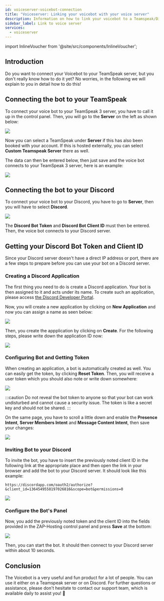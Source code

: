 ```yaml
---
id: voiceserver-voicebot-connection
title: "Voiceserver: Linking your voicebot with your voice server"
description: Information on how to link your voicebot to a Teamspeak/Discord server from ZAP-Hosting 
sidebar_label: Link to voice server
services:
  - voiceserver
---
```


import InlineVoucher from '@site/src/components/InlineVoucher';

<InlineVoucher />



## Introduction

Do you want to connect your Voicebot to your TeamSpeak server, but you don't really know how to do it yet? No worries, in the following we will explain to you in detail how to do this!



## Connecting the bot to your TeamSpeak

To connect your voice bot to your TeamSpeak 3 server, you have to call it up in the control panel. Then, you will go to the **Server** on the left as shown below:

![](https://screensaver01.zap-hosting.com/index.php/s/bPPCgtQH4Q8NwxB/preview)

Now you can select a TeamSpeak under **Server** if this has also been booked with your account. If this is hosted externally, you can select **Custom Teamspeak Server** there as well.

The data can then be entered below, then just save and the voice bot connects to your TeamSpeak 3 server, here is an example:

![](https://screensaver01.zap-hosting.com/index.php/s/PDBa6qy53FgAKRY/preview)


## Connecting the bot to your Discord

To connect your voice bot to your Discord, you have to go to **Server**, then you will have to select **Discord**.

![](https://screensaver01.zap-hosting.com/index.php/s/g73fPeqbesHiXSm/preview)

The **Discord Bot Token** and **Discord Bot Client ID** must then be entered. Then, the voice bot connects to your Discord server.


## Getting your Discord Bot Token and Client ID

Since your Discord server doesn't have a direct IP address or port, there are a few steps to prepare before you can use your bot on a Discord server.


### Creating a Discord Application

The first thing you need to do is create a Discord application. Your bot is then assigned to it and acts under its name. To create such an application, please access [the Discord Developer Portal](https://discord.com/developers/applications/).

Now, you will create a new application by clicking on **New Application** and now you can assign a name as seen below:

![](https://screensaver01.zap-hosting.com/index.php/s/YPbPtRaPEHZ7pB4/preview)

Then, you create the appplication by clicking on **Create**. For the following steps, please write down the application ID now:

![](https://screensaver01.zap-hosting.com/index.php/s/tzBNzKBGzX8j4EK/preview)


### Configuring Bot and Getting Token

When creating an application, a bot is automatically created as well. You can easily get the token, by clicking **Reset Token**. Then, you will receive a user token which you should also note or write down somewhere:

![](https://screensaver01.zap-hosting.com/index.php/s/5ypmywwPJxRAFax/preview)

:::caution
Do not reveal the bot token to anyone so that your bot can work undisturbed and cannot cause a security issue. The token is like a secret key and should not be shared.
:::

On the same page, you have to scroll a little down and enable the **Presence Intent**, **Server Members Intent** and **Message Content Intent**, then save your changes:

![](https://screensaver01.zap-hosting.com/index.php/s/3Lkbs5Yb9grgrJ7/preview)


### Inviting Bot to your Discord

To invite the bot, you have to insert the previously noted client ID in the following link at the appropriate place and then open the link in your browser and add the bot to your Discord server. It should look like this example:
```
https://discordapp.com/oauth2/authorize?&client_id=1364549558197026816&scope=bot&permissions=0
```

![](https://screensaver01.zap-hosting.com/index.php/s/yKX4ocRtrZ7zLWB/preview)


### Configure the Bot's Panel

Now, you add the previously noted token and the client ID into the fields provided in the ZAP-Hosting control panel and press **Save** at the bottom:

![](https://screensaver01.zap-hosting.com/index.php/s/9Y79xx2FzGm73zW/preview)

Then, you can start the bot. It should then connect to your Discord server within about 10 seconds. 


## Conclusion

The Voicebot is a very useful and fun product for a lot of people. You can use it either on a Teamspeak server or on Discord. For further questions or assistance, please don't hesitate to contact our support team, which is available daily to assist you! 🙂

<InlineVoucher />
